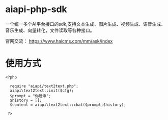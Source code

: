 # aiapi-php-sdk 
  一个统一多个AI平台接口的sdk,支持文本生成、图片生成、视频生成、语音生成、音乐生成、向量转化，文件读取等各种接口。  
  
  官网交流： https://www.haicms.com/mm/ask/index  

# 使用方式
```
<?php

  require "aiapi/text2text.php";
  aiapi\text2text::init($cfg);
  $prompt = "你是谁";
  $history = [];
  $content = aiapi\text2text::chat($prompt,$history);

 ?> 
	
```
	